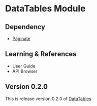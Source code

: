 # DataTables Module

## Dependency

- [Paginate](https://github.com/morgan/kohana-paginate)

## Learning & References

- User Guide
- API Browser

## Version 0.2.0

This is release version 0.2.0 of [DataTables](https://github.com/morgan/kohana-datatables).
